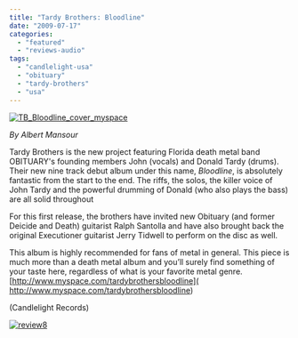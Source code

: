```yaml
---
title: "Tardy Brothers: Bloodline"
date: "2009-07-17"
categories: 
  - "featured"
  - "reviews-audio"
tags: 
  - "candlelight-usa"
  - "obituary"
  - "tardy-brothers"
  - "usa"
---
```


[![TB_Bloodline_cover_myspace](http://www.hellbound.ca/wp-content/uploads/2009/07/TB_Bloodline_cover_myspace-300x300.jpg "TB_Bloodline_cover_myspace")](http://www.hellbound.ca/wp-content/uploads/2009/07/TB_Bloodline_cover_myspace.JPG)

_By Albert Mansour_

Tardy Brothers is the new project featuring Florida death metal band OBITUARY's founding members John (vocals) and Donald Tardy (drums). Their new nine track debut album under this name, _Bloodline_, is absolutely fantastic from the start to the end. The riffs, the solos, the killer voice of John Tardy and the powerful drumming of Donald (who also plays the bass) are all solid throughout

For this first release, the brothers have invited new Obituary (and former Deicide and Death) guitarist Ralph Santolla and have also brought back the original Executioner guitarist Jerry Tidwell to perform on the disc as well.

This album is highly recommended for fans of metal in general. This piece is much more than a death metal album and you’ll surely find something of your taste here, regardless of what is your favorite metal genre. [http://www.myspace.com/tardybrothersbloodline]( http://www.myspace.com/tardybrothersbloodline)

(Candlelight Records)

[![review8](http://www.hellbound.ca/wp-content/uploads/2009/07/review8.png "review8")](http://www.hellbound.ca/wp-content/uploads/2009/07/review8.png)
